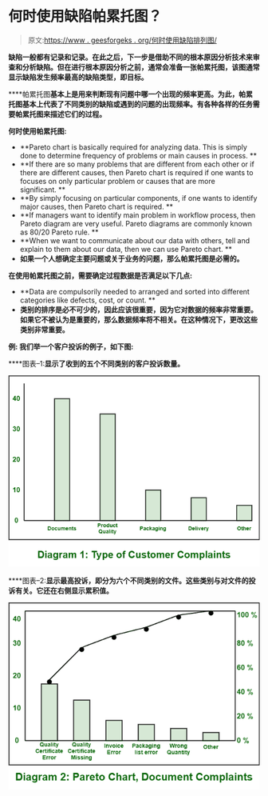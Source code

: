 # 何时使用缺陷帕累托图？

> 原文:[https://www . geesforgeks . org/何时使用缺陷排列图/](https://www.geeksforgeeks.org/when-to-use-a-defect-pareto-chart/)

[](https://practice.geeksforgeeks.org/problems/what-is-defect)**缺陷一般都有记录和记录。在此之后，下一步是借助不同的根本原因分析技术来审查和分析缺陷。但在进行根本原因分析之前，通常会准备一张帕累托图，该图通常显示缺陷发生频率最高的缺陷类型，即目标。**

****帕累托图**基本上是用来判断现有问题中哪一个出现的频率更高。为此，帕累托图基本上代表了不同类别的缺陷或遇到的问题的出现频率。有各种各样的任务需要帕累托图来描述它们的过程。**

****何时使用帕累托图:**** 

*   **Pareto chart is basically required for analyzing data. This is simply done to determine frequency of problems or main causes in process. **
*   **If there are so many problems that are different from each other or if there are different causes, then Pareto chart is required if one wants to focuses on only particular problem or causes that are more significant. **
*   **By simply focusing on particular components, if one wants to identify major causes, then Pareto chart is required. **
*   **If managers want to identify main problem in workflow process, then Pareto diagram are very useful. Pareto diagrams are commonly known as 80/20 Pareto rule. **
*   **When we want to communicate about our data with others, tell and explain to them about our data, then we can use Pareto chart. **
*   **如果一个人想确定主要问题或关于业务的问题，那么帕累托图是必需的。** 

**在使用帕累托图之前，需要确定过程数据是否满足以下几点:** 

*   **Data are compulsorily needed to arranged and sorted into different categories like defects, cost, or count. **
*   **类别的排序是必不可少的，因此应该很重要，因为它对数据的频率非常重要。如果它不被认为是重要的，那么数据频率将不相关。在这种情况下，更改这些类别非常重要。** 

****例:**
我们举一个客户投诉的例子，如下图:**

****图表–1:**显示了收到的五个不同类别的客户投诉数量。**

**![](img/a3ff95fb0c14c63bbe3202666231f205.png)**

****图表–2:**显示最高投诉，即分为六个不同类别的文件。这些类别与对文件的投诉有关。它还在右侧显示累积值。**

**![](img/d5cf006ab3ab5b50ec01191a063b007e.png)**